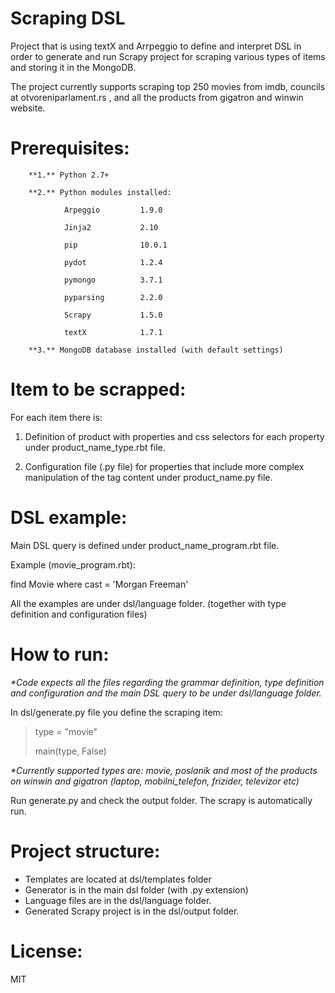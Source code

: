 # Scraping DSL

Project that is using textX and Arrpeggio to define and interpret DSL in order to generate and run Scrapy project for scraping various types of items and storing it in the MongoDB.

The project currently supports scraping top 250 movies from imdb, councils at otvoreniparlament.rs , and all the products from gigatron and winwin website.

# Prerequisites:

        **1.** Python 2.7+

        **2.** Python modules installed:

                Arpeggio         1.9.0

                Jinja2           2.10

                pip              10.0.1

                pydot            1.2.4

                pymongo          3.7.1

                pyparsing        2.2.0

                Scrapy           1.5.0

                textX            1.7.1

        **3.** MongoDB database installed (with default settings)

# Item to be scrapped:

For each item there is:

1. Definition of product with properties and css selectors for each property under product\_name\_type.rbt file.

2. Configuration file (.py file) for properties that include more complex manipulation of the tag content under product\_name.py file.

# DSL example:

Main DSL query is defined under product\_name\_program.rbt file.

Example (movie\_program.rbt):

find Movie where cast = &#39;Morgan Freeman&#39;

All the examples are under dsl/language folder. (together with type definition and configuration files)

# How to run:

_\*Code expects all the files regarding the grammar definition, type definition and configuration and the main DSL query to be under dsl/language folder._

In dsl/generate.py file you define the scraping item:
>type = &quot;movie&quot;
>
>main(type, False)



_\*Currently supported types are: movie, poslanik and most of the products on winwin and gigatron (laptop, mobilni\_telefon, frizider, televizor etc)_

Run generate.py and check the output folder. The scrapy is automatically run.

# Project structure:

- Templates are located at dsl/templates folder
- Generator is in the main dsl folder (with .py extension)
- Language files are in the dsl/language folder.
- Generated Scrapy project is in the dsl/output folder.

# License:

MIT
